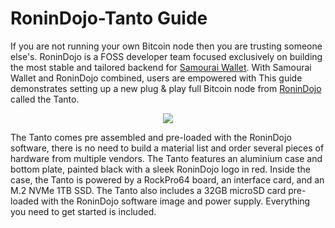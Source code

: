 # RoninDojo-Tanto Guide
If you are not running your own Bitcoin node then you are trusting someone else's. RoninDojo is a FOSS developer team focused exclusively on building the most stable and tailored backend for [Samourai Wallet](https://samouraiwallet.com/). With Samourai Wallet and RoninDojo combined, users are empowered with This guide demonstrates setting up a new plug & play full Bitcoin node from [RoninDojo](https://ronindojo.io/) called the Tanto.

<p align="center">
  <img src="assets/XXX.png">
 </p>
 
The Tanto comes pre assembled and pre-loaded with the RoninDojo software, there is no need to build a material list and order several pieces of hardware from multiple vendors. The Tanto features an aluminium case and bottom plate, painted black with a sleek RoninDojo logo in red. Inside the case, the Tanto is powered by a RockPro64 board, an interface card, and an M.2 NVMe 1TB SSD. The Tanto also includes a 32GB microSD card pre-loaded with the RoninDojo software image and power supply. Everything you need to get started is included. 

